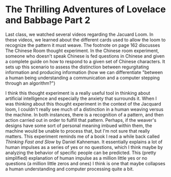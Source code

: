# The Thrilling Adventures of Lovelace and Babbage Part 2

Last class, we watched several videos regarding the Jacuard Loom. In these videos, we learned about the different cards used to allow the loom to recognize the pattern it must weave. The footnote on page 162 discusses The Chinese Room thought experiment. In the Chinese room experiment, someone who doesn't speak Chinese is fed questions in Chinese and given a complete guide on how to respond to a given set of Chinese characters. It sets up this scenario to assess the  distinction between regurgitating information and producing information (how we can differentiate "between a human being understanding a communication and a computer stepping through an algorithm?") 

I think this thought experiment is a really useful tool in thinking about artificial intelligence and especially the anxiety that surrounds it. When I was thinking about this thought experiment in the context of the Jacquard loom, I couldn't really see much of a distinction in a human weaving versus the machine. In both instances, there is a recognition of a pattern, and then action carried out in order to fulfill that pattern. Perhaps, if the weaver's designs have some sort of personal meaning imbued within them, the machine would be unable to process that, but I'm not sure that really matters. This experiment reminds me of a book I read a while back called _Thinking Fast and Slow_ by Daniel Kahneman. It essentially explains a lot of human impulses as a series of yes or no questions, which I think maybe by analyzing the behavior of specific people can be predicted. This (pretty simplified) explanation of human impulse as a million little yes or no questions (a million little zeros and ones) I think is one that maybe collapses a human understanding and computer processing quite a bit. 